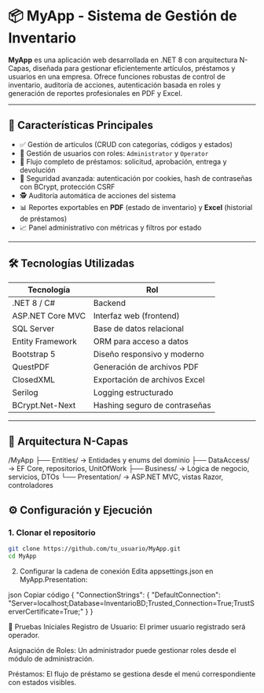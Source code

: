 # 📦 MyApp - Sistema de Gestión de Inventario

**MyApp** es una aplicación web desarrollada en .NET 8 con arquitectura N-Capas, diseñada para gestionar eficientemente artículos, préstamos y usuarios en una empresa. Ofrece funciones robustas de control de inventario, auditoría de acciones, autenticación basada en roles y generación de reportes profesionales en PDF y Excel.

---

## 🚀 Características Principales

- ✅ Gestión de artículos (CRUD con categorías, códigos y estados)
- 👥 Gestión de usuarios con roles: `Administrator` y `Operator`
- 🔄 Flujo completo de préstamos: solicitud, aprobación, entrega y devolución
- 🔐 Seguridad avanzada: autenticación por cookies, hash de contraseñas con BCrypt, protección CSRF
- 🕵️ Auditoría automática de acciones del sistema
- 📊 Reportes exportables en **PDF** (estado de inventario) y **Excel** (historial de préstamos)
- 📈 Panel administrativo con métricas y filtros por estado

---

## 🛠 Tecnologías Utilizadas

| Tecnología         | Rol                                 |
|-------------------|--------------------------------------|
| .NET 8 / C#        | Backend                             |
| ASP.NET Core MVC   | Interfaz web (frontend)             |
| SQL Server         | Base de datos relacional            |
| Entity Framework   | ORM para acceso a datos             |
| Bootstrap 5        | Diseño responsivo y moderno         |
| QuestPDF           | Generación de archivos PDF          |
| ClosedXML          | Exportación de archivos Excel       |
| Serilog            | Logging estructurado                |
| BCrypt.Net-Next    | Hashing seguro de contraseñas       |

---

## 🧱 Arquitectura N-Capas


/MyApp
├── Entities/ → Entidades y enums del dominio
├── DataAccess/ → EF Core, repositorios, UnitOfWork
├── Business/ → Lógica de negocio, servicios, DTOs
└── Presentation/ → ASP.NET MVC, vistas Razor, controladores


## ⚙️ Configuración y Ejecución

### 1. Clonar el repositorio

```bash
git clone https://github.com/tu_usuario/MyApp.git
cd MyApp
```
2. Configurar la cadena de conexión
Edita appsettings.json en MyApp.Presentation:

json
Copiar código
{
  "ConnectionStrings": {
    "DefaultConnection": "Server=localhost;Database=InventarioBD;Trusted_Connection=True;TrustServerCertificate=True;"
  }
}


🧪 Pruebas Iniciales
Registro de Usuario: El primer usuario registrado será operador.

Asignación de Roles: Un administrador puede gestionar roles desde el módulo de administración.

Préstamos: El flujo de préstamo se gestiona desde el menú correspondiente con estados visibles.
